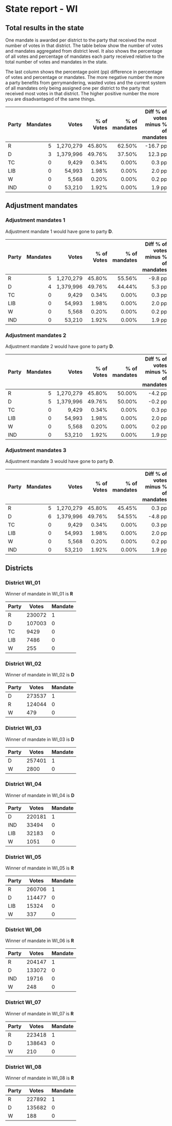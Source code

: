 # State report - WI

## Total results in the state

One mandate is awarded per district to the party that received the most number of votes in that district. The table below show the number of votes and mandates aggregated from district level. It also shows the percentage of  all votes and percentage of mandates each party received relative to the total number of votes and mandates in the state.

The last column shows the percentage point (pp) difference in percentage of votes and percentage or mandates. The more negative number the more a party benefits from gerrymandering, wasted votes and the current system of all mandates only being assigned one per district to the party that received most votes in that district. The higher positive number the more you are disadvantaged of the same things.

| Party | Mandates | Votes | % of Votes |  % of mandates | Diff % of votes minus % of mandates |
|---|--:|--:|--:|--:|--:|
|R|5|1,270,279|45.80%|62.50%|-16.7 pp|
|D|3|1,379,996|49.76%|37.50%|12.3 pp|
|TC|0|9,429|0.34%|0.00%|0.3 pp|
|LIB|0|54,993|1.98%|0.00%|2.0 pp|
|W|0|5,568|0.20%|0.00%|0.2 pp|
|IND|0|53,210|1.92%|0.00%|1.9 pp|

## Adjustment mandates

### Adjustment mandates 1

Adjustment mandate 1 would have gone to party **D**.

| Party | Mandates | Votes | % of Votes |  % of mandates | Diff % of votes minus % of mandates |
|---|--:|--:|--:|--:|--:|
|R|5|1,270,279|45.80%|55.56%|-9.8 pp|
|D|4|1,379,996|49.76%|44.44%|5.3 pp|
|TC|0|9,429|0.34%|0.00%|0.3 pp|
|LIB|0|54,993|1.98%|0.00%|2.0 pp|
|W|0|5,568|0.20%|0.00%|0.2 pp|
|IND|0|53,210|1.92%|0.00%|1.9 pp|

### Adjustment mandates 2

Adjustment mandate 2 would have gone to party **D**.

| Party | Mandates | Votes | % of Votes |  % of mandates | Diff % of votes minus % of mandates |
|---|--:|--:|--:|--:|--:|
|R|5|1,270,279|45.80%|50.00%|-4.2 pp|
|D|5|1,379,996|49.76%|50.00%|-0.2 pp|
|TC|0|9,429|0.34%|0.00%|0.3 pp|
|LIB|0|54,993|1.98%|0.00%|2.0 pp|
|W|0|5,568|0.20%|0.00%|0.2 pp|
|IND|0|53,210|1.92%|0.00%|1.9 pp|

### Adjustment mandates 3

Adjustment mandate 3 would have gone to party **D**.

| Party | Mandates | Votes | % of Votes |  % of mandates | Diff % of votes minus % of mandates |
|---|--:|--:|--:|--:|--:|
|R|5|1,270,279|45.80%|45.45%|0.3 pp|
|D|6|1,379,996|49.76%|54.55%|-4.8 pp|
|TC|0|9,429|0.34%|0.00%|0.3 pp|
|LIB|0|54,993|1.98%|0.00%|2.0 pp|
|W|0|5,568|0.20%|0.00%|0.2 pp|
|IND|0|53,210|1.92%|0.00%|1.9 pp|


## Districts


### District WI_01
Winner of mandate in WI_01 is **R**

| Party | Votes | Mandate |
|---|---|---|
|R|230072|1
|D|107003|0
|TC|9429|0
|LIB|7486|0
|W|255|0

### District WI_02
Winner of mandate in WI_02 is **D**

| Party | Votes | Mandate |
|---|---|---|
|D|273537|1
|R|124044|0
|W|479|0

### District WI_03
Winner of mandate in WI_03 is **D**

| Party | Votes | Mandate |
|---|---|---|
|D|257401|1
|W|2800|0

### District WI_04
Winner of mandate in WI_04 is **D**

| Party | Votes | Mandate |
|---|---|---|
|D|220181|1
|IND|33494|0
|LIB|32183|0
|W|1051|0

### District WI_05
Winner of mandate in WI_05 is **R**

| Party | Votes | Mandate |
|---|---|---|
|R|260706|1
|D|114477|0
|LIB|15324|0
|W|337|0

### District WI_06
Winner of mandate in WI_06 is **R**

| Party | Votes | Mandate |
|---|---|---|
|R|204147|1
|D|133072|0
|IND|19716|0
|W|248|0

### District WI_07
Winner of mandate in WI_07 is **R**

| Party | Votes | Mandate |
|---|---|---|
|R|223418|1
|D|138643|0
|W|210|0

### District WI_08
Winner of mandate in WI_08 is **R**

| Party | Votes | Mandate |
|---|---|---|
|R|227892|1
|D|135682|0
|W|188|0
